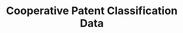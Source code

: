 ---
bigquery: https://console.cloud.google.com/bigquery?p=patents-public-data&d=cpc&page=dataset
citation: '“Cooperative Patent Classification” by the EPO and USPTO, for public use. '
contributors: EPO, USPTO
cost: None
description: Cooperative Patent Classification Data contains the scheme and definitions
  of the Cooperative Patent Classification system for classifying patent documents.
  The CPC is the result of a partnership between the EPO and the USPTO in their joint
  effort to develop a common, internationally compatible classification system for
  technical documents, in particular patent publications, which will be used by both
  offices in the patent granting process
documentation: https://www.cooperativepatentclassification.org/cpcSchemeAndDefinitions
last_edit: 04/10/2022, 06:54:10
location: https://www.cooperativepatentclassification.org/index
maintained_by: USPTO, EPO
schema_fields:
- ipc_concordant
- synonyms
- residualReferences
- limiting_references
- titlePart
- dateRevised
- breakdownCode
- titleFull
- level
- additional_only
- sizeCache
- status
- breakdown_code
- applicationReferences
- informative_references
- residual_references
- children
- childGroups
- not_allocatable
- ipcConcordant
- limitingReferences
- symbol
- application_references
- informativeReferences
- date_revised
- parents
- child_groups
- glossary
- definition
- title_part
- notAllocatable
- title_full
shortname: cooperative_patent_classification
tags:
- patents
- science
title: Cooperative Patent Classification Data
uuid: 984374a7-16e9-4b35-9445-458daceb01bf
---